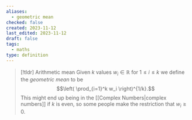 ```yaml
---
aliases:
  - geometric mean
checked: false
created: 2023-11-12
last_edited: 2023-11-12
draft: false
tags:
  - maths
type: definition
---
```

>[!tldr] Arithmetic mean
>Given $k$ values $w_i \in \mathbb{R}$ for $1 \leq i \leq k$ we define the *geometric mean* to be
>$$\left( \prod_{i=1}^k w_i \right)^{1/k}.$$
>This might end up being in the [[Complex Numbers|complex numbers]] if $k$ is even, so some people make the restriction that $w_i \geq 0$.

